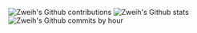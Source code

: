 ![Zweih's Github contributions](http://github-profile-summary-cards.vercel.app/api/cards/profile-details?username=Zweih&theme=react)
![Zweih's Github stats](http://github-profile-summary-cards.vercel.app/api/cards/stats?username=Zweih&theme=react)     ![Zweih's Github commits by hour](http://github-profile-summary-cards.vercel.app/api/cards/productive-time?username=Zweih&theme=react&utcOffset=8)
